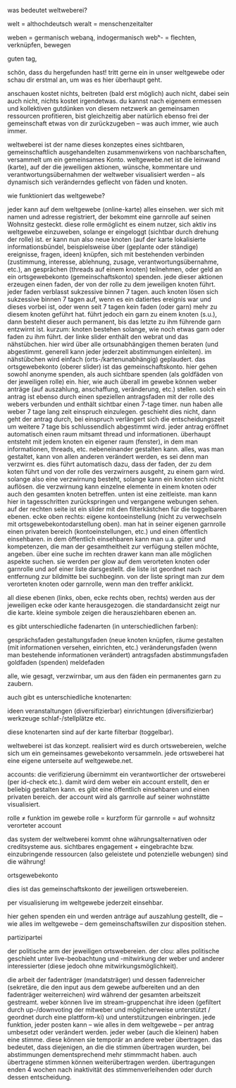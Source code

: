 was bedeutet weltweberei?

welt = althochdeutsch weralt = menschenzeitalter

weben = germanisch webaną, indogermanisch webʰ- = flechten, verknüpfen, bewegen


guten tag,

schön, dass du hergefunden hast! tritt gerne ein in unser weltgewebe oder schau dir erstmal an, um was es hier überhaupt geht.

anschauen kostet nichts, beitreten (bald erst möglich) auch nicht, dabei sein auch nicht, nichts kostet irgendetwas. du kannst nach eigenem ermessen und kollektiven gutdünken von diesem netzwerk an gemeinsamen ressourcen profitieren, bist gleichzeitig aber natürlich ebenso frei der gemeinschaft etwas von dir zurückzugeben – was auch immer, wie auch immer.

weltweberei ist der name dieses konzeptes eines sichtbaren, gemeinschaftlich ausgehandelten zusammenwirkens von nachbarschaften, versammelt um ein gemeinsames Konto. weltgewebe.net ist die leinwand (karte), auf der die jeweiligen aktionen, wünsche, kommentare und verantwortungsübernahmen der weltweber visualisiert werden – als dynamisch sich veränderndes geflecht von fäden und knoten.


wie funktioniert das weltgewebe?


jeder kann auf dem weltgewebe (online-karte) alles einsehen. wer sich mit namen und adresse registriert, der bekommt eine garnrolle auf seinen Wohnsitz gesteckt. diese rolle ermöglicht es einem nutzer, sich aktiv ins weltgewebe einzuweben, solange er eingeloggt (sichtbar durch drehung der rolle) ist. er kann nun also neue knoten (auf der karte lokalisierte informationsbündel, beispielsweise über (geplante oder ständige) ereignisse, fragen, ideen) knüpfen, sich mit bestehenden verbinden (zustimmung, interesse, ablehnung, zusage, verantwortungsübernahme, etc.), an gesprächen (threads auf einem knoten) teilnehmen, oder geld an ein ortsgewebekonto (gemeinschaftskonto) spenden. jede dieser aktionen erzeugen einen faden, der von der rolle zu dem jeweiligen knoten führt. jeder faden verblasst sukzessive binnen 7 tagen. auch knoten lösen sich sukzessive binnen 7 tagen auf, wenn es ein datiertes ereignis war und dieses vorbei ist, oder wenn seit 7 tagen kein faden (oder garn) mehr zu diesem knoten geführt hat. führt jedoch ein garn zu einem knoten (s.u.), dann besteht dieser auch permanent, bis das letzte zu ihm führende garn entzwirnt ist. kurzum: knoten bestehen solange, wie noch etwas garn oder faden zu ihm führt.
der linke slider enthält den webrat und das nähstübchen. hier wird über alle ortsunabhängigen themen beraten (und abgestimmt. generell kann jeder jederzeit abstimmungen einleiten). im nähstübchen wird einfach (orts-/kartenunabhängig) geplaudert. das ortsgewebekonto (oberer slider) ist das gemeinschaftskonto. hier gehen sowohl anonyme spenden, als auch sichtbare spenden (als goldfäden von der jeweiligen rolle) ein. hier, wie auch überall im gewebe können weber anträge (auf auszahlung, anschaffung, veränderung, etc.) stellen. solch ein antrag ist ebenso durch einen speziellen antragsfaden mit der rolle des webers verbunden und enthält sichtbar einen 7-tage timer. nun haben alle weber 7 tage lang zeit einspruch einzulegen. geschieht dies nicht, dann geht der antrag durch, bei einspruch verlängert sich die entscheidungszeit um weitere 7 tage bis schlussendlich abgestimmt wird. jeder antrag eröffnet automatisch einen raum mitsamt thread und informationen. überhaupt entsteht mit jedem knoten ein eigener raum (fenster), in dem man informationen, threads, etc. nebeneinander gestalten kann. alles, was man gestaltet, kann von allen anderen verändert werden, es sei denn man verzwirnt es. dies führt automatisch dazu, dass der faden, der zu dem koten führt und von der rolle des verzwirners ausgeht, zu einem garn wird. solange also eine verzwirnung besteht, solange kann ein knoten sich nicht auflösen. die verzwirnung kann einzelne elemente in einem knoten oder auch den gesamten knoten betreffen.
unten ist eine zeitleiste. man kann hier in tagesschritten zurückspringen und vergangene webungen sehen.
auf der rechten seite ist ein slider mit den filterkästchen für die toggelbaren ebenen.
ecke oben rechts: eigene kontoeinstellung (nicht zu verwechseln mit ortsgewebekontodarstellung oben). man hat in seiner eigenen garnrolle einen privaten bereich (kontoeinstellungen, etc.) und einen öffentlich einsehbaren. in dem öffentlich einsehbaren kann man u.a. güter und kompetenzen, die man der gesamtheitheit zur verfügung stellen möchte, angeben.
über eine suche im rechten drawer kann man alle möglichen aspekte suchen. sie werden per glow auf dem verorteten knoten oder garnrolle und aof einer liste darsgestellt. die liste ist geordnet nach entfernung zur bildmitte bei suchbeginn. von der liste springt man zur dem verorteten knoten oder garnrolle, wenn man den treffer anklickt.

all diese ebenen (links, oben, ecke rechts oben, rechts) werden aus der jeweiligen ecke oder kante herausgezogen. die standardansicht zeigt nur die karte. kleine symbole zeigen die herausziehbaren ebenen an.

es gibt unterschiedliche fadenarten (in unterschiedlichen farben):

gesprächsfaden
gestaltungsfaden (neue knoten knüpfen, räume gestalten (mit informationen versehen, einrichten, etc.)
veränderungsfaden (wenn man bestehende informationen verändert)
antragsfaden
abstimmungsfaden
goldfaden (spenden)
meldefaden

alle, wie gesagt, verzwirnbar, um aus den fäden ein permanentes garn zu zaubern.

auch gibt es unterschiedliche knotenarten:

ideen
veranstaltungen (diversifizierbar)
einrichtungen (diversifizierbar)
werkzeuge
schlaf-/stellplätze
etc.

diese knotenarten sind auf der karte filterbar (toggelbar).


weltweberei ist das konzept. realisiert wird es durch ortswebereien, welche sich um ein gemeinsames gewebekonto versammeln. jede ortsweberei hat eine eigene unterseite auf weltgewebe.net.

accounts:
die verifizierung übernimmt ein verantwortlicher der ortsweberei (per id-check etc.). damit wird dem weber ein account erstellt, den er beliebig gestalten kann. es gibt eine öffentlich einsehbaren und einen privaten bereich. der account wird als garnrolle auf seiner wohnstätte visualisiert.

rolle ≠ funktion im gewebe
rolle = kurzform für garnrolle = auf wohnsitz verorteter account

das system der weltweberei kommt ohne währungsalternativen oder creditsysteme aus. sichtbares engagement + eingebrachte bzw. einzubringende ressourcen (also geleistete und potenzielle webungen) sind die währung!


ortsgewebekonto

dies ist das gemeinschaftskonto der jeweiligen ortswebereien.

per visualisierung im weltgewebe jederzeit einsehbar.

hier gehen spenden ein und werden anträge auf auszahlung gestellt, die – wie alles im weltgewebe – dem gemeinschaftswillen zur disposition stehen.


partizipartei

der politische arm der jeweiligen ortswebereien. der clou: alles politische geschieht unter live-beobachtung und -mitwirkung der weber und anderer interessierter (diese jedoch ohne mitwirkungsmöglichkeit).


die arbeit der fadenträger (mandatsträger) und dessen fadenreicher (sekretäre, die den input aus dem gewebe aufbereiten und an den fadenträger weiterreichen) wird während der gesamten arbeitszeit gestreamt. weber können live im stream-gruppenchat ihre ideen (gefiltert durch up-/downvoting der mitweber und möglicherweise unterstützt / geordnet durch eine plattform-ki) und unterstützungen einbringen. jede funktion, jeder posten kann – wie alles in dem weltgewebe – per antrag umbesetzt oder verändert werden. jeder weber (auch die kleinen) haben eine stimme. diese können sie temporär an andere weber übertragen. das bedeutet, dass diejenigen, an die die stimmen übertragen wurden, bei abstimmungen dementsprechend mehr stimmmacht haben.
auch übertragene stimmen können weiterübertragen werden. übertragungen enden 4 wochen nach inaktivität des stimmenverleihenden oder durch dessen entscheidung.


